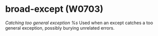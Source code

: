# broad-except (W0703)

*Catching too general exception %s* Used when an except catches a too
general exception, possibly burying unrelated errors.
